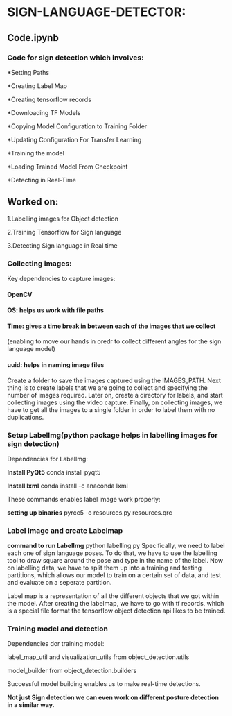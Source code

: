 # SIGN-LANGUAGE-DETECTOR:

## Code.ipynb

   ### Code for sign detection which involves:
   
   *Setting Paths
    
   *Creating Label Map
    
   *Creating tensorflow records
   
   *Downloading TF Models
   
   *Copying Model Configuration to Training Folder
   
   *Updating Configuration For Transfer Learning
   
   *Training the model
   
   *Loading Trained Model From Checkpoint
   
   *Detecting in Real-Time

## Worked on:

1.Labelling images for Object detection

2.Training Tensorflow for Sign language

3.Detecting Sign language in Real time

### Collecting images:
        
   Key dependencies to capture images:
   
   #### OpenCV
   
   #### OS: helps us work with file paths
   
   #### Time: gives a time break in between each of the images that we collect
   (enabling to move our hands in oredr to collect different angles for the sign language model)
   
   #### uuid: helps in naming image files

Create a folder to save the images captured using the IMAGES_PATH. Next thing is to create labels that we are going to collect and specifying the number of images required. Later on, create a directory for labels, and start collecting images using the video capture. Finally, on collecting images, we have to get all the images to a single folder in order to label them with no duplications.
         
### Setup LabelImg(python package helps in labelling images for sign detection)
        
   Dependencies for LabelImg:
        
   **Install PyQt5** conda install pyqt5
        
   **Install lxml** conda install -c anaconda lxml
    
These commands enables label image work properly:

   **setting up binaries** pyrcc5 -o resources.py resources.qrc
   
   
### Label Image and create Labelmap

**command to run LabelImg** python labelling.py
Specifically, we need to label each one of sign language poses. To do that, we have to use the labelling tool to draw square around the pose and type in the name of the label. Now on labelling data, we have to split them up into a training and testing partitions, which allows our model to train on a certain set of data, and test and evaluate on a seperate partition.

Label map is a representation of all the different objects that we got within the model. After creating the labelmap, we have to go with tf records, which is a special file format the tensorflow object detection api likes to be trained.

### Training model and detection

Dependencies dor training model:

label_map_util and visualization_utils from object_detection.utils

model_builder from object_detection.builders
   
Successful model building enables us to make real-time detections.

**Not just Sign detection we can even work on different posture detection in a similar way.**

